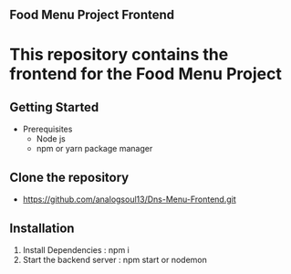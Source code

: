 ## Food Menu Project Frontend

# This repository contains the frontend for the Food Menu Project

## Getting Started
- Prerequisites
  - Node js
  - npm or yarn package manager
## Clone the repository
- https://github.com/analogsoul13/Dns-Menu-Frontend.git

## Installation
1.  Install Dependencies : npm i
2.  Start the backend server : npm start or nodemon
